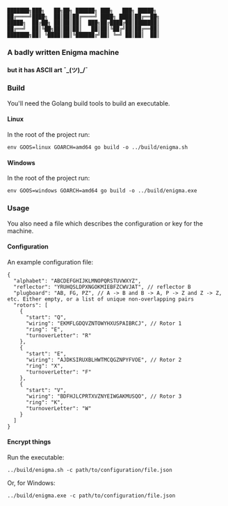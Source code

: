 ```
███████╗███╗   ██╗██╗ ██████╗ ███╗   ███╗ █████╗ 
██╔════╝████╗  ██║██║██╔════╝ ████╗ ████║██╔══██╗
█████╗  ██╔██╗ ██║██║██║  ███╗██╔████╔██║███████║
██╔══╝  ██║╚██╗██║██║██║   ██║██║╚██╔╝██║██╔══██║
███████╗██║ ╚████║██║╚██████╔╝██║ ╚═╝ ██║██║  ██║
```
### A badly written Enigma machine
#### but it has ASCII art ¯\_(ツ)_/¯

### Build
You'll need the Golang build tools to build an executable.

#### Linux
In the root of the project run:
```
env GOOS=linux GOARCH=amd64 go build -o ../build/enigma.sh
```

#### Windows
In the root of the project run:
```
env GOOS=windows GOARCH=amd64 go build -o ../build/enigma.exe 
```

### Usage
You also need a file which describes the configuration or key for the machine.

#### Configuration
An example configuration file:
```
{
  "alphabet": "ABCDEFGHIJKLMNOPQRSTUVWXYZ",
  "reflector": "YRUHQSLDPXNGOKMIEBFZCWVJAT", // reflector B
  "plugboard": "AB, FG, PZ", // A -> B and B -> A, P -> Z and Z -> Z, etc. Either empty, or a list of unique non-overlapping pairs
  "rotors": [
    {
      "start": "Q",
      "wiring": "EKMFLGDQVZNTOWYHXUSPAIBRCJ", // Rotor 1
      "ring": "E",
      "turnoverLetter": "R"
    },
    {
      "start": "E",
      "wiring": "AJDKSIRUXBLHWTMCQGZNPYFVOE", // Rotor 2
      "ring": "X",
      "turnoverLetter": "F"
    },
    {
      "start": "V",
      "wiring": "BDFHJLCPRTXVZNYEIWGAKMUSQO", // Rotor 3
      "ring": "K",
      "turnoverLetter": "W"
    }
  ]
}
```

#### Encrypt things
Run the executable:

```
../build/enigma.sh -c path/to/configuration/file.json 
```
Or, for Windows:

```
../build/enigma.exe -c path/to/configuration/file.json 
```
